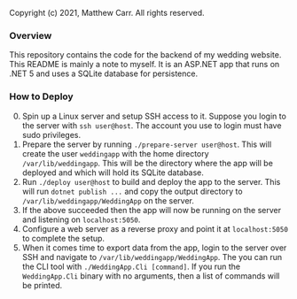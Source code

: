 Copyright (c) 2021, Matthew Carr. All rights reserved.

### Overview
This repository contains the code for the backend of my wedding website.
This README is mainly a note to myself.
It is an ASP.NET app that runs on .NET 5 and uses a SQLite database for persistence.

### How to Deploy
0) Spin up a Linux server and setup SSH access to it. Suppose you login
   to the server with `ssh user@host`. The account you use to login must
   have sudo privileges.
1) Prepare the server by running `./prepare-server user@host`. This will
   create the user `weddingapp` with the home directory `/var/lib/weddingapp`.
   This will be the directory where the app will be deployed and which will
   hold its SQLite database.
2) Run `./deploy user@host` to build and deploy the app to the server. This
   will run `dotnet publish ...` and copy the output directory to
   `/var/lib/weddingapp/WeddingApp` on the server.
3) If the above succeeded then the app will now be running on the server
   and listening on `localhost:5050`.
4) Configure a web server as a reverse proxy and point it at `localhost:5050`
   to complete the setup.
5) When it comes time to export data from the app, login to the server over
   SSH and navigate to `/var/lib/weddingapp/WeddingApp`. The you can run
   the CLI tool with `./WeddingApp.Cli [command]`. If you run the `WeddingApp.Cli`
   binary with no arguments, then a list of commands will be printed.
